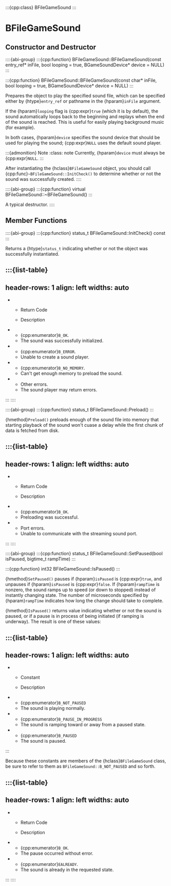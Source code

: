 :::{cpp:class} BFileGameSound
:::

# BFileGameSound

## Constructor and Destructor

::::{abi-group}
:::{cpp:function} BFileGameSound::BFileGameSound(const entry_ref* inFile, bool looping = true, BGameSoundDevice* device = NULL)
:::

:::{cpp:function} BFileGameSound::BFileGameSound(const char* inFile, bool looping = true, BGameSoundDevice* device = NULL)
:::

Prepares the object to play the specified sound file, which can be
specified either by {htype}`entry_ref` or pathname in the {hparam}`inFile`
argument.

If the {hparam}`looping` flag is {cpp:expr}`true` (which it is by
default), the sound automatically loops back to the beginning and replays
when the end of the sound is reached. This is useful for easily playing
background music (for example).

In both cases, {hparam}`device` specifies the sound device that should be
used for playing the sound; {cpp:expr}`NULL` uses the default sound player.

:::{admonition} Note
:class: note
Currently, {hparam}`device` must always be {cpp:expr}`NULL`.
:::

After instantiating the {hclass}`BFileGameSound` object, you should call
{cpp:func}`~BFileGameSound::InitCheck()` to determine whether or not the
sound was successfully created.
::::

::::{abi-group}
:::{cpp:function} virtual BFileGameSound::~BFileGameSound()
:::

A typical destructor.
::::

## Member Functions

::::{abi-group}
:::{cpp:function} status_t BFileGameSound::InitCheck() const
:::

Returns a {htype}`status_t` indicating whether or not the object was
successfully instantiated.

:::{list-table}
---
header-rows: 1
align: left
widths: auto
---
-
	- Return Code

	- Description

-
	- {cpp:enumerator}`B_OK`.
	- The sound was successfully initialized.
-
	- {cpp:enumerator}`B_ERROR`.
	- Unable to create a sound player.
-
	- {cpp:enumerator}`B_NO_MEMORY`.
	- Can't get enough memory to preload the sound.
-
	- Other errors.
	- The sound player may return errors.

:::
::::

::::{abi-group}
:::{cpp:function} status_t BFileGameSound::Preload()
:::

{hmethod}`Preload()` preloads enough of the sound file into memory that
starting playback of the sound won't cuase a delay while the first chunk of
data is fetched from disk.

:::{list-table}
---
header-rows: 1
align: left
widths: auto
---
-
	- Return Code

	- Description

-
	- {cpp:enumerator}`B_OK`.
	- Preloading was successful.
-
	- Port errors.
	- Unable to communicate with the streaming sound port.

:::
::::

::::{abi-group}
:::{cpp:function} status_t BFileGameSound::SetPaused(bool isPaused, bigtime_t rampTime)
:::

:::{cpp:function} int32 BFileGameSound::IsPaused()
:::

{hmethod}`SetPaused()` pauses if {hparam}`isPaused` is {cpp:expr}`true`,
and unpauses if {hparam}`isPaused` is {cpp:expr}`false`. If
{hparam}`rampTime` is nonzero, the sound ramps up to speed (or down to
stopped) instead of instantly changing state. The number of microseconds
specified by {hparam}`rampTime` indicates how long the change should take
to complete.

{hmethod}`IsPaused()` returns value indicating whether or not the sound is
paused, or if a pause is in process of being initiated (if ramping is
underway). The result is one of these values:

:::{list-table}
---
header-rows: 1
align: left
widths: auto
---
-
	- Constant

	- Description

-
	- {cpp:enumerator}`B_NOT_PAUSED`
	- The sound is playing normally.
-
	- {cpp:enumerator}`B_PAUSE_IN_PROGRESS`
	- The sound is ramping toward or away from a paused state.
-
	- {cpp:enumerator}`B_PAUSED`
	- The sound is paused.

:::

Because these constants are members of the {hclass}`BFileGameSound` class,
be sure to refer to them as `BFileGameSound::B_NOT_PAUSED` and so forth.

:::{list-table}
---
header-rows: 1
align: left
widths: auto
---
-
	- Return Code

	- Description

-
	- {cpp:enumerator}`B_OK`.
	- The pause occurred without error.
-
	- {cpp:enumerator}`EALREADY`.
	- The sound is already in the requested state.

:::
::::
